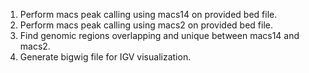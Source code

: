 1.	Perform macs peak calling using macs14 on provided bed file.
2.	Perform macs peak calling using macs2 on provided bed file.
3.  Find genomic regions overlapping and unique between macs14 and macs2.
4.	Generate bigwig file for IGV visualization.
